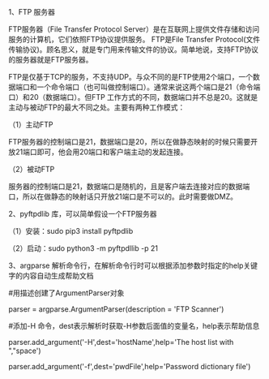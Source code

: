 1、FTP 服务器

FTP服务器（File Transfer Protocol Server）是在互联网上提供文件存储和访问服务的计算机，它们依照FTP协议提供服务。
FTP是File Transfer Protocol(文件传输协议)。顾名思义，就是专门用来传输文件的协议。简单地说，支持FTP协议的服务器就是FTP服务器。

FTP是仅基于TCP的服务，不支持UDP。与众不同的是FTP使用2个端口，一个数据端口和一个命令端口（也可叫做控制端口）。通常来说这两个端口是21（命令端口）和20（数据端口）。但FTP 工作方式的不同，数据端口并不总是20。这就是主动与被动FTP的最大不同之处。主要有两种工作模式：

（1）主动FTP

FTP服务器的控制端口是21，数据端口是20，所以在做静态映射的时候只需要开放21端口即可，他会用20端口和客户端主动的发起连接。

（2）被动FTP

服务器的控制端口是21，数据端口是随机的，且是客户端去连接对应的数据端口，所以在做静态的映射话只开放21端口是不可以的。此时需要做DMZ。

2、pyftpdlib 库，可以简单假设一个FTP服务器

（1）安装：sudo pip3 install pyftpdlib

（2）启动：sudo python3 -m pyftpdllib -p 21

3、argparse 解析命令行，在解析命令行时可以根据添加参数时指定的help关键字的内容自动生成帮助文档


#用描述创建了ArgumentParser对象

parser = argparse.ArgumentParser(description = 'FTP Scanner')

#添加-H 命令，dest表示解析时获取-H参数后面值的变量名，help表示帮助信息

parser.add_argument('-H',dest='hostName',help='The host list with ","space')

parser.add_argument('-f',dest='pwdFile',help='Password dictionary file')


